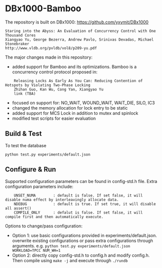 DBx1000-Bamboo
==============
The repository is built on DBx1000: https://github.com/yxymit/DBx1000

    Staring into the Abyss: An Evaluation of Concurrency Control with One Thousand Cores
    Xiangyao Yu, George Bezerra, Andrew Pavlo, Srinivas Devadas, Michael Stonebraker
    http://www.vldb.org/pvldb/vol8/p209-yu.pdf

The major changes made in this repository:
- added support for Bamboo and its optimizations. Bamboo is a concurrency control protocol proposed in:
```
    Releasing Locks As Early As You Can: Reducing Contention of Hotspots by Violating Two-Phase Locking
    Zhihan Guo, Kan Wu, Cong Yan, Xiangyao Yu
    link (TBA)
```
- focused on support for: NO_WAIT, WOUND_WAIT, WAIT_DIE, SILO, IC3
- changed the memory allocation for lock entry to be static
- added support for MCS Lock in addition to mutex and spinlock
- modified test scripts for easier evaluation


Build & Test
------------

To test the database

    python test.py experiments/default.json


Configure & Run
---------------

Supported configuration parameters can be found in config-std.h file. Extra configuration parameters include:
```
    UNSET_NUMA        : default is false. If set false, it will disable numa effect by interleavingly allocate data.
    NDEBUG            : default is true. If set true, it will disable all assert()
    COMPILE_ONLY      : defalut is false. If set false, it will compile first and then automatically execute.
```
Options to change/pass configuration:
- Option 1: use basic configurations provided in experiments/default.json. overwrite existing configurations or pass extra configurations through arguments.
    e.g. ```python test.py experiments/default.json WORKLOAD=TPCC NUM_WH=1```
- Option 2: directly copy config-std.h to config.h and modify config.h. Then compile using ```make -j``` and execute through ```./rundb ```









